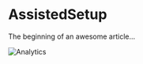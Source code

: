 # AssistedSetup

The beginning of an awesome article...

![Analytics](https://ga-beacon.appspot.com/G-P2LEDQJP25/smp/Overview/AssistedSetup?pixel)